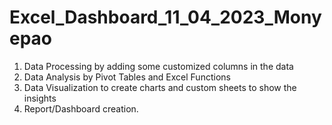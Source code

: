 # Excel_Dashboard_11_04_2023_Monyepao

1. Data Processing by adding some customized columns in the data
2. Data Analysis by Pivot Tables and Excel Functions
3. Data Visualization to create charts and custom sheets to show the insights
4. Report/Dashboard creation.
